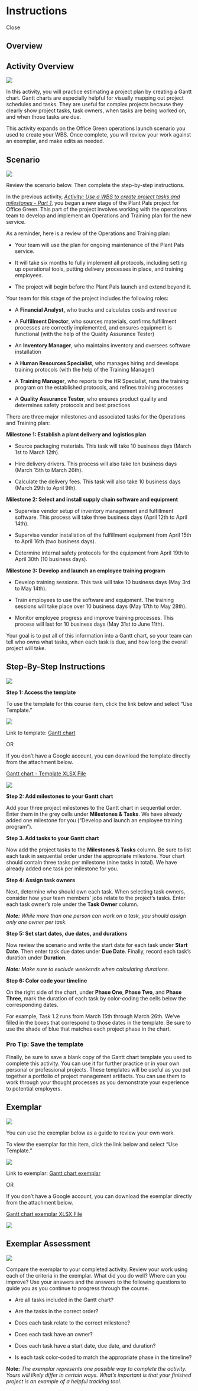 # Instructions

Close

## Overview

## Activity Overview

![](https://d3c33hcgiwev3.cloudfront.net/imageAssetProxy.v1/G5jyDvCiQ7OvT4wl5tf97w_983fc237b82f447c9bb54dd5422276f1_2Bcl4GnzzC2PvO1evCby52zXPHVEztjbACU10_UHVKbBFZmIcvuHRA6Ri1hJ9z9Fa5kiZiaDgfnUFVI5aUZjVUPY-HEfOUQzpnwfJJBbXkimS1da6z95Ouhl3u1mRQ7n0wNT8neQQfftFNKa0leSEw?expiry=1715385600000&hmac=0-D3C6MWgq5rBehIJ5P_PrIy3dSN8jp6LnyrzE7CXIM)

In this activity, you will practice estimating a project plan by creating a Gantt chart. Gantt charts are especially helpful for visually mapping out project schedules and tasks. They are useful for complex projects because they clearly show project tasks, task owners, when tasks are being worked on, and when those tasks are due. 

This activity expands on the Office Green operations launch scenario you used to create your WBS. Once complete, you will review your work against an exemplar, and make edits as needed. 

## Scenario

![](https://d3c33hcgiwev3.cloudfront.net/imageAssetProxy.v1/YRvsDLmlQhuLy0BAFXY6Vg_d04d2e74fb974fc4b10a703e54d18ef1_2Bcl4GnzzC2PvO1evCby52zXPHVEztjbACU10_UHVKbBFZmIcvuHRA6Ri1hJ9z9Fa5kiZiaDgfnUFVI5aUZjVUPY-HEfOUQzpnwfJJBbXkimS1da6z95Ouhl3u1mRQ7n0wNT8neQQfftFNKa0leSEw?expiry=1715385600000&hmac=-WMzfbFSxWVBMvnS6K-4F0v_qZ1s13htQWkY595rQGo)

Review the scenario below. Then complete the step-by-step instructions.

In the previous activity, [_Activity: Use a WBS to create project tasks and milestones - Part 1_](https://www.coursera.org/learn/project-planning-google/quiz/2UfFb/activity-use-a-wbs-to-create-milestones-and-project-tasks-part-1), you began a new stage of the Plant Pals project for Office Green. This part of the project involves working with the operations team to develop and implement an Operations and Training plan for the new service. 

As a reminder, here is a review of the Operations and Training plan:

- Your team will use the plan for ongoing maintenance of the Plant Pals service.
    
- It will take six months to fully implement all protocols, including setting up operational tools, putting delivery processes in place, and training employees.
    
- The project will begin before the Plant Pals launch and extend beyond it.
    

Your team for this stage of the project includes the following roles:

- A **Financial Analyst,** who tracks and calculates costs and revenue
    
- A **Fulfillment Director**, who sources materials, confirms fulfillment processes are correctly implemented, and ensures equipment is functional (with the help of the Quality Assurance Tester)
    
- An **Inventory Manager**, who maintains inventory and oversees software installation 
    
- A **Human Resources Specialist**, who manages hiring and develops training protocols (with the help of the Training Manager)
    
- A **Training Manager**, who reports to the HR Specialist, runs the training program on the established protocols, and refines training processes
    
- A **Quality Assurance Tester**, who ensures product quality and determines safety protocols and best practices  
    

There are three major milestones and associated tasks for the Operations and Training plan:

**Milestone 1: Establish a plant delivery and logistics plan**

- Source packaging materials. This task will take 10 business days (March 1st to March 12th).
    
- Hire delivery drivers. This process will also take ten business days (March 15th to March 26th).
    
- Calculate the delivery fees. This task will also take 10 business days (March 29th to April 9th). 
    

**Milestone 2: Select and install supply chain software and equipment**

- Supervise vendor setup of inventory management and fulfillment software. This process will take three business days (April 12th to April 14th). 
    
- Supervise vendor installation of the fulfillment equipment from April 15th to April 16th (two business days). 
    
- Determine internal safety protocols for the equipment from April 19th to April 30th (10 business days). 
    

**Milestone 3: Develop and launch an employee training program**

- Develop training sessions. This task will take 10 business days (May 3rd to May 14th).
    
- Train employees to use the software and equipment. The training sessions will take place over 10 business days (May 17th to May 28th). 
    
- Monitor employee progress and improve training processes. This process will last for 10 business days (May 31st to June 11th).
    

Your goal is to put all of this information into a Gantt chart, so your team can tell who owns what tasks, when each task is due, and how long the overall project will take.

## Step-By-Step Instructions 

![](https://d3c33hcgiwev3.cloudfront.net/imageAssetProxy.v1/G5jyDvCiQ7OvT4wl5tf97w_983fc237b82f447c9bb54dd5422276f1_2Bcl4GnzzC2PvO1evCby52zXPHVEztjbACU10_UHVKbBFZmIcvuHRA6Ri1hJ9z9Fa5kiZiaDgfnUFVI5aUZjVUPY-HEfOUQzpnwfJJBbXkimS1da6z95Ouhl3u1mRQ7n0wNT8neQQfftFNKa0leSEw?expiry=1715385600000&hmac=0-D3C6MWgq5rBehIJ5P_PrIy3dSN8jp6LnyrzE7CXIM)

**Step 1: Access the template**

To use the template for this course item, click the link below and select “Use Template.”

![](https://d3c33hcgiwev3.cloudfront.net/imageAssetProxy.v1/A-MDjDcaTTGkgCF1sGzsaA_f579e496e84440df9217b32b52b499f1_ViTRzEA_W56grVPx8yqotgaqdH_yTLyLeue0_UkdqOJaWxnfv2f2XPGuOKN54wuL1YKf1jVIzqTI7YxXl3WXZYQuIXKemT5kAZd6cQd7EB5dqTZxkLEV6Ll0WxRmGn3SblNvq3AjLkI5k77bPCqM2g?expiry=1715385600000&hmac=_wqGYTbabQOA100dK3xws7OnmFeo3JgYuc7iplH4uj4)

Link to template: [Gantt chart](https://docs.google.com/spreadsheets/d/1V1rFuDTA7qM-tnEibMYK2GQbD3G_l3Yz1kuj7Pmu1cc/template/preview)

OR

If you don’t have a Google account, you can download the template directly from the attachment below.

[Gantt chart - Template XLSX File](https://d3c33hcgiwev3.cloudfront.net/8ke8gmaAR82utlXj4Z56cA_d372be5d167848fbab8cf8fee798b9f1_Gantt-chart---Template.xlsx?Expires=1715385600&Signature=BJK0ankmzHqOOwLHyasfd4Pn-M6WRK5hP9PZ9P5j-eX2mEtgk51fzC4gGrSdP21eqCBXN6uRuLc4qnFe9~wQOO7coKaLGzYZYLkUKqd1NpfDWdDKz86EUXxihI28ePSc1SGhRhxFj98TiUjdFoFEqDpzJ6u2s907weqXMxbTkbk_&Key-Pair-Id=APKAJLTNE6QMUY6HBC5A)

![](https://d3c33hcgiwev3.cloudfront.net/imageAssetProxy.v1/VcbXaQwuRDiKiZ4xI5j9rw_1290d513a89d45589c7da27303a879f1_AI3j5w9R-fUxCPq_mywyiVH-7-brpguo4IM2HFuPTm-CMsu20ktlXGuC1t0-02JyGJl1Le7Pa-e1UG-FLuf2qVYgI9l9A-0WNyfJ1zVxfPY7340O5Q2xjzkOP6pPBDDyCayn2T0EWQ05eMa1lClpEg?expiry=1715385600000&hmac=h9XOOEOCXT4gM1BFN6AWFKWH2XP3bn07ujwm69oBf50)

**Step 2: Add milestones to your Gantt chart**

Add your three project milestones to the Gantt chart in sequential order. Enter them in the grey cells under **Milestones & Tasks**. We have already added one milestone for you (“Develop and launch an employee training program”).

**Step 3. Add tasks to your Gantt chart**

Now add the project tasks to the **Milestones & Tasks** column. Be sure to list each task in sequential order under the appropriate milestone. Your chart should contain three tasks per milestone (nine tasks in total). We have already added one task per milestone for you.

**Step 4: Assign task owners**

Next, determine who should own each task. When selecting task owners, consider how your team members’ jobs relate to the project’s tasks. Enter each task owner’s role under the **Task Owner** column.

_**Note:**_ _While more than one person can work on a task, you should assign only one owner per task._

**Step 5: Set start dates, due dates, and durations**

Now review the scenario and write the start date for each task under **Start Date**. Then enter task due dates under **Due Date**. Finally, record each task’s duration under **Duration**. 

_**Note:**_ _Make sure to exclude weekends when calculating durations._

**Step 6: Color code your timeline**

On the right side of the chart, under **Phase One**, **Phase Two**, and **Phase Three**, mark the duration of each task by color-coding the cells below the corresponding dates. 

For example, Task 1.2 runs from March 15th through March 26th. We’ve filled in the boxes that correspond to those dates in the template. Be sure to use the shade of blue that matches each project phase in the chart.

### Pro Tip: Save the template

Finally, be sure to save a blank copy of the Gantt chart template you used to complete this activity. You can use it for further practice or in your own personal or professional projects. These templates will be useful as you put together a portfolio of project management artifacts. You can use them to work through your thought processes as you demonstrate your experience to potential employers.
## Exemplar

![](https://d3c33hcgiwev3.cloudfront.net/imageAssetProxy.v1/G5jyDvCiQ7OvT4wl5tf97w_983fc237b82f447c9bb54dd5422276f1_2Bcl4GnzzC2PvO1evCby52zXPHVEztjbACU10_UHVKbBFZmIcvuHRA6Ri1hJ9z9Fa5kiZiaDgfnUFVI5aUZjVUPY-HEfOUQzpnwfJJBbXkimS1da6z95Ouhl3u1mRQ7n0wNT8neQQfftFNKa0leSEw?expiry=1715385600000&hmac=0-D3C6MWgq5rBehIJ5P_PrIy3dSN8jp6LnyrzE7CXIM)

You can use the exemplar below as a guide to review your own work.

To view the exemplar for this item, click the link below and select “Use Template.” 

![](https://d3c33hcgiwev3.cloudfront.net/imageAssetProxy.v1/81OE68CdTxiWDUk3Q8EU5g_5e4ce609b6c745639928ff3ca1753df1_8KAeh6FFrQEg4-4vNnj4u69oUzCMD4dPzDjXfAsOgTiL5fvvXg6WXklYRrbROKDpBmANOejJ9jYwENBW36byCcX8jUAJsesi65-lOTPiq7KfvivQb2xKthNHURh6Rotl7z9AyyC2RKeDwfwQ0J6HFHo?expiry=1715385600000&hmac=yhm5h7YD2Q8LaxYWTTLwlhMcKxbJgleCv03eC4VP8V0)

Link to exemplar: [Gantt chart exemplar](https://docs.google.com/spreadsheets/d/19VnIaOIavUgDyOiU74mo84Mg8qwOLeqyU3w5v7SU1WQ/template/preview#gid=2110468635)

OR

If you don’t have a Google account, you can download the exemplar directly from the attachment below.

[Gantt chart exemplar XLSX File](https://d3c33hcgiwev3.cloudfront.net/VF9nmnATQfOAD0qKj0DkXg_a52f33788b364fb5bef8fbfc6e55daf1_Gantt-chart-exemplar.xlsx?Expires=1715385600&Signature=O9O2YSFmpkE1rKOn1N1iBOuUiYYiN-InOtEcXErwB3JeOVfxmGB2dlu0p8pRNl-O0q9UNoWN-MsKs7jjWEvdGNhVxIr5DT~B~JBupueafXbX6kIUB6DToRKQzavRRw659gIOsZ0uk6Lyb-Yj1GopXHXpAm2C-z3hM3laDhCWcNY_&Key-Pair-Id=APKAJLTNE6QMUY6HBC5A)

![](https://d3c33hcgiwev3.cloudfront.net/imageAssetProxy.v1/NnA91AanS7qtDOOVi4Vy4A_a7feedd132f145358e835286c79e08f1_AI3j5w9R-fUxCPq_mywyiVH-7-brpguo4IM2HFuPTm-CMsu20ktlXGuC1t0-02JyGJl1Le7Pa-e1UG-FLuf2qVYgI9l9A-0WNyfJ1zVxfPY7340O5Q2xjzkOP6pPBDDyCayn2T0EWQ05eMa1lClpEg?expiry=1715385600000&hmac=7DOnIbxjv0HgLJpljkDI2UdGc0Eb3_Uq0V6d9wn-t08)

## Exemplar Assessment

![](https://d3c33hcgiwev3.cloudfront.net/imageAssetProxy.v1/G5jyDvCiQ7OvT4wl5tf97w_983fc237b82f447c9bb54dd5422276f1_2Bcl4GnzzC2PvO1evCby52zXPHVEztjbACU10_UHVKbBFZmIcvuHRA6Ri1hJ9z9Fa5kiZiaDgfnUFVI5aUZjVUPY-HEfOUQzpnwfJJBbXkimS1da6z95Ouhl3u1mRQ7n0wNT8neQQfftFNKa0leSEw?expiry=1715385600000&hmac=0-D3C6MWgq5rBehIJ5P_PrIy3dSN8jp6LnyrzE7CXIM)

Compare the exemplar to your completed activity. Review your work using each of the criteria in the exemplar. What did you do well? Where can you improve? Use your answers and the answers to the following questions to guide you as you continue to progress through the course. 

- Are all tasks included in the Gantt chart? 
    
- Are the tasks in the correct order?
    
- Does each task relate to the correct milestone?
    
- Does each task have an owner? 
    
- Does each task have a start date, due date, and duration?
    
- Is each task color-coded to match the appropriate phase in the timeline?
    

**Note:** _The exemplar represents one possible way to complete the activity. Yours will likely differ in certain ways. What’s important is that your finished project is an example of a helpful tracking tool._